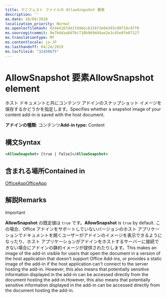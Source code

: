 ```yaml
---
title: マニフェスト ファイルの AllowSnapshot 要素
description: ''
ms.date: 10/09/2018
localization_priority: Normal
ms.openlocfilehash: 02d44167dd1fd46ec6316f3e04393c99f19c9ff0
ms.sourcegitcommit: 9e7b4daa8d76c710b9d9dd4ae2e3c45e8fe07127
ms.translationtype: MT
ms.contentlocale: ja-JP
ms.lasthandoff: 04/24/2019
ms.locfileid: "32450675"
---
```

# <a name="allowsnapshot-element"></a><span data-ttu-id="695f9-102">AllowSnapshot 要素</span><span class="sxs-lookup"><span data-stu-id="695f9-102">AllowSnapshot element</span></span>

<span data-ttu-id="695f9-103">ホスト ドキュメントと共にコンテンツ アドインのスナップショット イメージを保存するかどうかを指定します。</span><span class="sxs-lookup"><span data-stu-id="695f9-103">Specifies whether a snapshot image of your content add-in is saved with the host document.</span></span>

<span data-ttu-id="695f9-104">**アドインの種類:** コンテンツ</span><span class="sxs-lookup"><span data-stu-id="695f9-104">**Add-in type:** Content</span></span>

## <a name="syntax"></a><span data-ttu-id="695f9-105">構文</span><span class="sxs-lookup"><span data-stu-id="695f9-105">Syntax</span></span>

```XML
<AllowSnapshot> [true | false]</AllowSnapshot>
```

## <a name="contained-in"></a><span data-ttu-id="695f9-106">含まれる場所</span><span class="sxs-lookup"><span data-stu-id="695f9-106">Contained in</span></span>

[<span data-ttu-id="695f9-107">OfficeApp</span><span class="sxs-lookup"><span data-stu-id="695f9-107">OfficeApp</span></span>](officeapp.md)

## <a name="remarks"></a><span data-ttu-id="695f9-108">解説</span><span class="sxs-lookup"><span data-stu-id="695f9-108">Remarks</span></span>

 > [!IMPORTANT]
 > <span data-ttu-id="695f9-109">**AllowSnapshot** の既定値は `true` です。</span><span class="sxs-lookup"><span data-stu-id="695f9-109">**AllowSnapshot** is `true` by default.</span></span> <span data-ttu-id="695f9-110">この場合、Office アドインをサポートしていないバージョンのホスト アプリケーションでドキュメントを開くユーザーがアドインのイメージを表示できるようになったり、ホスト アプリケーションがアドインをホストするサーバーに接続できない場合にアドインの静的イメージが提供されたりします。</span><span class="sxs-lookup"><span data-stu-id="695f9-110">This makes an image of the add-in visible for users that open the document in a version of the host application that doesn't support Office Add-ins, or provides a static image of the add-in if the host application can't connect to the server hosting the add-in.</span></span> <span data-ttu-id="695f9-111">However, this also means that potentially sensitive information displayed in the add-in can be accessed directly from the document hosting the add-in.</span><span class="sxs-lookup"><span data-stu-id="695f9-111">However, this also means that potentially sensitive information displayed in the add-in can be accessed directly from the document hosting the add-in.</span></span>

